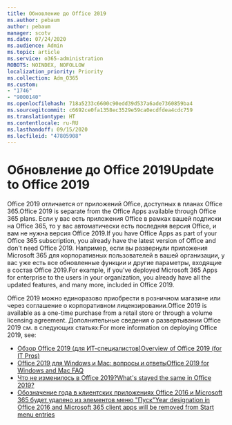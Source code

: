 ```yaml
---
title: Обновление до Office 2019
ms.author: pebaum
author: pebaum
manager: scotv
ms.date: 07/24/2020
ms.audience: Admin
ms.topic: article
ms.service: o365-administration
ROBOTS: NOINDEX, NOFOLLOW
localization_priority: Priority
ms.collection: Adm_O365
ms.custom:
- "1746"
- "9000140"
ms.openlocfilehash: 718a5233c6600c90edd39d537a6ade7360859ba4
ms.sourcegitcommit: c6692ce0fa1358ec3529e59ca0ecdfdea4cdc759
ms.translationtype: HT
ms.contentlocale: ru-RU
ms.lasthandoff: 09/15/2020
ms.locfileid: "47805908"
---
```

# <a name="update-to-office-2019"></a><span data-ttu-id="0caea-102">Обновление до Office 2019</span><span class="sxs-lookup"><span data-stu-id="0caea-102">Update to Office 2019</span></span>

<span data-ttu-id="0caea-103">Office 2019 отличается от приложений Office, доступных в планах Office 365.</span><span class="sxs-lookup"><span data-stu-id="0caea-103">Office 2019 is separate from the Office Apps available through Office 365 plans.</span></span> <span data-ttu-id="0caea-104">Если у вас есть приложения Office в рамках вашей подписки на Office 365, то у вас автоматически есть последняя версия Office, и вам не нужна версия Office 2019.</span><span class="sxs-lookup"><span data-stu-id="0caea-104">If you have Office Apps as part of your Office 365 subscription, you already have the latest version of Office and don't need Office 2019.</span></span> <span data-ttu-id="0caea-105">Например, если вы развернули приложения Microsoft 365 для корпоративных пользователей в вашей организации, у вас уже есть все обновленные функции и другие параметры, входящие в состав Office 2019.</span><span class="sxs-lookup"><span data-stu-id="0caea-105">For example, if you've deployed Microsoft 365 Apps for enterprise to the users in your organization, you already have all the updated features, and many more, included in Office 2019.</span></span>

<span data-ttu-id="0caea-106">Office 2019 можно единоразово приобрести в розничном магазине или через соглашение о корпоративном лицензировании.</span><span class="sxs-lookup"><span data-stu-id="0caea-106">Office 2019 is available as a one-time purchase from a retail store or through a volume licensing agreement.</span></span> <span data-ttu-id="0caea-107">Дополнительные сведения о развертывании Office 2019 см. в следующих статьях:</span><span class="sxs-lookup"><span data-stu-id="0caea-107">For more information on deploying Office 2019, see:</span></span>  

- [<span data-ttu-id="0caea-108">Обзор Office 2019 (для ИТ-специалистов)</span><span class="sxs-lookup"><span data-stu-id="0caea-108">Overview of Office 2019 (for IT Pros)</span></span>](https://docs.microsoft.com/deployoffice/office2019/overview)  
- [<span data-ttu-id="0caea-109">Office 2019 для Windows и Mac: вопросы и ответы</span><span class="sxs-lookup"><span data-stu-id="0caea-109">Office 2019 for Windows and Mac FAQ</span></span>](https://support.microsoft.com/help/4133312)  
- [<span data-ttu-id="0caea-110">Что не изменилось в Office 2019?</span><span class="sxs-lookup"><span data-stu-id="0caea-110">What's stayed the same in Office 2019?</span></span>](https://docs.microsoft.com/deployoffice/office2019/overview#whats-stayed-the-same-in-office-2019)  
- [<span data-ttu-id="0caea-111">Обозначение года в клиентских приложениях Office 2016 и Microsoft 365 будет удалено из элементов меню "Пуск"</span><span class="sxs-lookup"><span data-stu-id="0caea-111">Year designation in Office 2016 and Microsoft 365 client apps will be removed from Start menu entries</span></span>](https://support.office.com/article/8fe5e052-76d2-49de-af30-2e84ed3da907?wt.mc_id=Alchemy_ClientDIA)